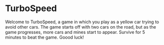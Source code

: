 # TurboSpeed
 
Welcome to TurboSpeed, a game in which you play as a yellow car trying to avoid other cars. The game starts off with two cars on the road, but as the game progresses, more cars and mines start to appear. Survive for 5 minutes to beat the game. Goood luck!
